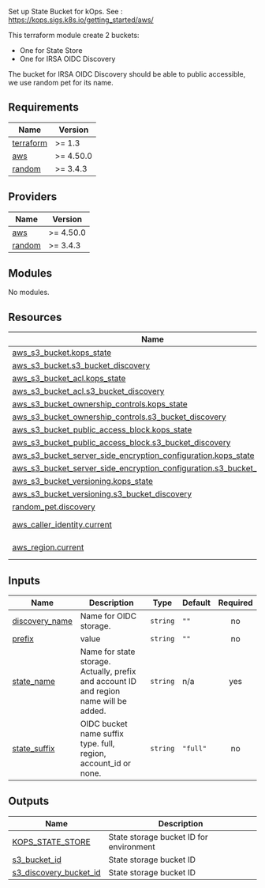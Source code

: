 Set up State Bucket for kOps.
See : https://kops.sigs.k8s.io/getting_started/aws/

This terraform module create 2 buckets:
- One for State Store
- One for IRSA OIDC Discovery

The bucket for IRSA OIDC Discovery should be able to public accessible,
we use random pet for its name.

## Requirements

| Name | Version |
|------|---------|
| <a name="requirement_terraform"></a> [terraform](#requirement\_terraform) | >= 1.3 |
| <a name="requirement_aws"></a> [aws](#requirement\_aws) | >= 4.50.0 |
| <a name="requirement_random"></a> [random](#requirement\_random) | >= 3.4.3 |

## Providers

| Name | Version |
|------|---------|
| <a name="provider_aws"></a> [aws](#provider\_aws) | >= 4.50.0 |
| <a name="provider_random"></a> [random](#provider\_random) | >= 3.4.3 |

## Modules

No modules.

## Resources

| Name | Type |
|------|------|
| [aws_s3_bucket.kops_state](https://registry.terraform.io/providers/hashicorp/aws/latest/docs/resources/s3_bucket) | resource |
| [aws_s3_bucket.s3_bucket_discovery](https://registry.terraform.io/providers/hashicorp/aws/latest/docs/resources/s3_bucket) | resource |
| [aws_s3_bucket_acl.kops_state](https://registry.terraform.io/providers/hashicorp/aws/latest/docs/resources/s3_bucket_acl) | resource |
| [aws_s3_bucket_acl.s3_bucket_discovery](https://registry.terraform.io/providers/hashicorp/aws/latest/docs/resources/s3_bucket_acl) | resource |
| [aws_s3_bucket_ownership_controls.kops_state](https://registry.terraform.io/providers/hashicorp/aws/latest/docs/resources/s3_bucket_ownership_controls) | resource |
| [aws_s3_bucket_ownership_controls.s3_bucket_discovery](https://registry.terraform.io/providers/hashicorp/aws/latest/docs/resources/s3_bucket_ownership_controls) | resource |
| [aws_s3_bucket_public_access_block.kops_state](https://registry.terraform.io/providers/hashicorp/aws/latest/docs/resources/s3_bucket_public_access_block) | resource |
| [aws_s3_bucket_public_access_block.s3_bucket_discovery](https://registry.terraform.io/providers/hashicorp/aws/latest/docs/resources/s3_bucket_public_access_block) | resource |
| [aws_s3_bucket_server_side_encryption_configuration.kops_state](https://registry.terraform.io/providers/hashicorp/aws/latest/docs/resources/s3_bucket_server_side_encryption_configuration) | resource |
| [aws_s3_bucket_server_side_encryption_configuration.s3_bucket_discovery](https://registry.terraform.io/providers/hashicorp/aws/latest/docs/resources/s3_bucket_server_side_encryption_configuration) | resource |
| [aws_s3_bucket_versioning.kops_state](https://registry.terraform.io/providers/hashicorp/aws/latest/docs/resources/s3_bucket_versioning) | resource |
| [aws_s3_bucket_versioning.s3_bucket_discovery](https://registry.terraform.io/providers/hashicorp/aws/latest/docs/resources/s3_bucket_versioning) | resource |
| [random_pet.discovery](https://registry.terraform.io/providers/hashicorp/random/latest/docs/resources/pet) | resource |
| [aws_caller_identity.current](https://registry.terraform.io/providers/hashicorp/aws/latest/docs/data-sources/caller_identity) | data source |
| [aws_region.current](https://registry.terraform.io/providers/hashicorp/aws/latest/docs/data-sources/region) | data source |

## Inputs

| Name | Description | Type | Default | Required |
|------|-------------|------|---------|:--------:|
| <a name="input_discovery_name"></a> [discovery\_name](#input\_discovery\_name) | Name for OIDC storage. | `string` | `""` | no |
| <a name="input_prefix"></a> [prefix](#input\_prefix) | value | `string` | `""` | no |
| <a name="input_state_name"></a> [state\_name](#input\_state\_name) | Name for state storage. Actually, prefix and account ID<br/>    and region name will be added. | `string` | n/a | yes |
| <a name="input_state_suffix"></a> [state\_suffix](#input\_state\_suffix) | OIDC bucket name suffix type. full, region, account\_id or none. | `string` | `"full"` | no |

## Outputs

| Name | Description |
|------|-------------|
| <a name="output_KOPS_STATE_STORE"></a> [KOPS\_STATE\_STORE](#output\_KOPS\_STATE\_STORE) | State storage bucket ID for environment |
| <a name="output_s3_bucket_id"></a> [s3\_bucket\_id](#output\_s3\_bucket\_id) | State storage bucket ID |
| <a name="output_s3_discovery_bucket_id"></a> [s3\_discovery\_bucket\_id](#output\_s3\_discovery\_bucket\_id) | State storage bucket ID |
